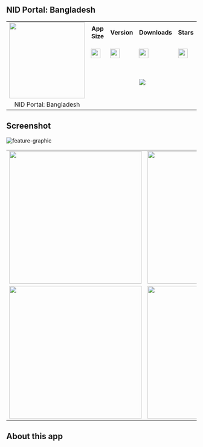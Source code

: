 ## NID Portal: Bangladesh

<div>
  <table width="100%">
    <tr>
      <td rowspan="4"><img align="center" src="https://github.com/BornomalaSoftware/NID_Portal_Bangladesh/assets/62181222/b6ab465b-a221-450f-b4b8-aa0cf670e6c5" style="height:200px;width:200px;text-align:center"/></td>
    </tr>
    <tr height="30">
      <th>App Size</th>
      <th>Version</th>
      <th>Downloads</th>
      <th>Stars</th>
    </tr>
    <tr height="50">
      <td><a href="https://github.com/BornomalaSoftware/NID_Portal_Bangladesh/releases/download/v1.4.39%2B18/NID.Portal-bornomala.nid-1.4.39-18.apk"><img src="https://img.shields.io/badge/4.5 MB-grey?style=for-the-badge&labelColor=white&color=grey" style="height:25px"/></a></td>
      <td><a href="https://github.com/BornomalaSoftware/NID_Portal_Bangladesh/releases/download/v1.4.39%2B18/NID.Portal-bornomala.nid-1.4.39-18.apk"><img src="https://img.shields.io/badge/1.4.39-grey?style=for-the-badge&labelColor=white&color=grey" style="height:25px"/></a></td>
      <td><a href="https://github.com/BornomalaSoftware/NID_Portal_Bangladesh/releases/download/v1.4.39%2B18/NID.Portal-bornomala.nid-1.4.39-18.apk"><img src="https://img.shields.io/github/downloads/BornomalaSoftware/NID_Portal_Bangladesh/total?style=for-the-badge&label=%20&labelColor=white&color=grey" style="height:25px;"/></a></td>
      <td><a href="https://github.com/BornomalaSoftware/NID_Portal_Bangladesh/stargazers"><img src="https://img.shields.io/github/stars/BornomalaSoftware/NID_Portal_Bangladesh?style=for-the-badge&label=%20&color=grey" style="height:25px;"/></a></td>
    </tr>
    <tr height="80">
      <td colspan="4" align="center" height="50"><a href="https://github.com/BornomalaSoftware/NID_Portal_Bangladesh/releases/download/v1.4.39%2B18/NID.Portal-bornomala.nid-1.4.39-18.apk"><img src="https://custom-icon-badges.demolab.com/badge/-Download-blue?style=for-the-badge&logo=download&logoColor=white"/></a></td>
    </tr>
    <tr>
      <td align="center">NID Portal: Bangladesh</td>
    </tr>
  </table>
</div>

## Screenshot
![feature-graphic](https://github.com/BornomalaSoftware/NID_Portal_Bangladesh/assets/62181222/e91ecf8e-c917-4cde-b87b-88eb7845084c)

<table align="center">
  <tr>
    <td><img src="https://github.com/BornomalaSoftware/NID_Portal_Bangladesh/assets/62181222/a684c630-638f-4ed7-b5e9-35c9f3065a3d" width="350"></td>
    <td><img src="https://github.com/BornomalaSoftware/NID_Portal_Bangladesh/assets/62181222/5fb13b66-b609-4cdc-820c-1f0ded1dedb6" width="350"></td>
    <td><img src="https://github.com/BornomalaSoftware/NID_Portal_Bangladesh/assets/62181222/70d80abc-c280-488a-98b8-d1e91ad8f348" width="350"></td>
  </tr>
  <tr>
    <td><img src="https://github.com/BornomalaSoftware/NID_Portal_Bangladesh/assets/62181222/253d99d3-d670-4635-926e-00343c50f7c1" width="350"></td>
    <td><img src="https://github.com/BornomalaSoftware/NID_Portal_Bangladesh/assets/62181222/a9177b73-7abe-41e7-b7b2-ebff18c5baac" width="350"></td>
    <td><img src="https://github.com/BornomalaSoftware/NID_Portal_Bangladesh/assets/62181222/68845f2d-622b-4b6c-8b82-edc4a15a65bb" width="350"></td>
  </tr>
</table>

## About this app

